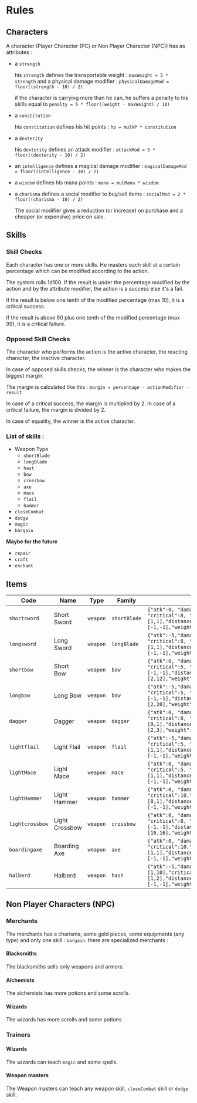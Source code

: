 # Rules

## Characters

A character (Player Character (PC) or Non Player Character (NPC)) has as attributes :
- a `strength`

  his `strength` defines the transportable weight : `maxWeight = 5 * strength` and a physical damage modifier : `physicalDamageMod = floor((strength - 10) / 2)`

  if the character is carrying more than he can, he suffers a penalty to his skills equal to `penalty = 5 * floor((weight - maxWeight) / 10)`
- a `constitution`

  his `constitution` defines his hit points : `hp = mulHP * constitution`
- a `dexterity`

  his `dexterity` defines an attack modifier : `attackMod = 5 * floor((dexterity - 10) / 2)`
- an `intelligence` defines a magical damage modifier : `magicalDamageMod = floor((intelligence - 10) / 2)`
- a `wisdom` defines his mana points : `mana = mulMana * wisdom`
- a `charisma` defines a social modifier to buy/sell items : `socialMod = 2 * floor((charisma - 10) / 2)`

  The social modifier gives a reduction (or increase) on purchase and a cheaper (or expensive) price on sale.

## Skills

### Skill Checks

Each character has one or more skills. He masters each skill at a certain percentage which can be modified according to the action.

The system rolls 1d100. If the result is under the percentage modified by the action and by the attribute modifier, the action is a success else it's a fail.

If the result is below one tenth of the modified percentage (max 10), it is a critical success.

If the result is above 90 plus one tenth of the modified percentage (max 99), it is a critical failure.

### Opposed Skill Checks

The character who performs the action is the active character, the reacting character, the inactive character.

In case of opposed skills checks, the winner is the character who makes the biggest margin.

The margin is calculated like this :
`margin = percentage - actionModifier - result`

In case of a critical success, the margin is multiplied by 2.
In case of a critical failure, the margin is divided by 2.

In case of equality, the winner is the active character.

### List of skills :
- Weapon Type
  - `shortBlade`
  - `longBlade`
  - `hast`
  - `bow`
  - `crossbow`
  - `axe`
  - `mace`
  - `flail`
  - `hammer`
- `closeCombat`
- `dodge`
- `magic`
- `bargain`

**Maybe for the future**
- `repair`
- `craft`
- `enchant`


## Items

 Code           | Name            | Type       | Family          | Details                                                                                                        | Droppable | Buyable | Script
----------------|-----------------|------------|-----------------|----------------------------------------------------------------------------------------------------------------|-----------|---------|--------
`shortsword`    | Short Sword     | `weapon`   | `shortBlade`    | `{"atk":0, "damage":[1,6], "critical":8, "physicalrange":[1,1],"distancerange":[-1,-1],"weight":1}`            | t         | t       | ""
`longsword`     | Long Sword      | `weapon`   | `longBlade`     | `{"atk":-5,"damage":[1,8], "critical":8, "physicalrange":[1,1],"distancerange":[-1,-1],"weight":2}`            | t         | t       | ""
`shortbow`      | Short Bow       | `weapon`   | `bow`           | `{"atk":0, "damage":[1,6], "critical":5, "physicalrange":[-1,-1],"distancerange":[2,12],"weight":1}`           | t         | t       | ""
`longbow`       | Long Bow        | `weapon`   | `bow`           | `{"atk":-5,"damage":[1,6], "critical":5, "physicalrange":[-1,-1],"distancerange":[2,20],"weight":1.5}`         | t         | t       | ""
`dagger`        | Dagger          | `weapon`   | `dagger`        | `{"atk":0, "damage":[1,4], "critical":8, "physicalrange":[0,1],"distancerange":[2,3],"weight":0.5}`            | t         | t       | ""
`lightflail`    | Light Flail     | `weapon`   | `flail`         | `{"atk":-5,"damage":[1,8], "critical":5, "physicalrange":[1,1],"distancerange":[-1,-1],"weight":2}`            | t         | t       | ""
`lightMace`     | Light Mace      | `weapon`   | `mace`          | `{"atk":0, "damage":[1,6], "critical":5, "physicalrange":[1,1],"distancerange":[-1,-1],"weight":2}`            | t         | t       | ""
`lightHammer`   | Light Hammer    | `weapon`   | `hammer`        | `{"atk":0, "damage":[1,4], "critical":10,"physicalrange":[0,1],"distancerange":[-1,-1],"weight":2}`            | t         | t       | ""
`lightcrossbow` | Light Crossbow  | `weapon`   | `crossbow`      | `{"atk":0, "damage":[1,8], "critical":8, "physicalrange":[-1,-1],"distancerange":[16,16],"weight":1.5}`        | t         | t       | ""
`boardingaxe`   | Boarding Axe    | `weapon`   | `axe`           | `{"atk":0, "damage":[1,6], "critical":10,"physicalrange":[1,1],"distancerange":[-1,-1],"weight":1.5}`          | t         | t       | ""
`halberd`       | Halberd         | `weapon`   | `hast`          | `{"atk":-5,"damage":[1,10],"critical":10,"physicalrange":[1,2],"distancerange":[-1,-1],"weight":6}`            | t         | t       | ""

## Non Player Characters (NPC)

### Merchants
The merchants has a charisma, some gold pieces, some equipments (any type) and only one skill : `bargain`.
there are specialized merchants :

#### Blacksmiths
The blacksmiths sells only weapons and armors.

#### Alchemists
The alchemists has more potions and some scrolls.

#### Wizards
The wizards has more scrolls and some potions.

### Trainers

#### Wizards
The wizards can teach `magic` and some spells.

#### Weapon masters
The Weapon masters can teach any weapon skill, `closeCombat` skill or `dodge` skill.
